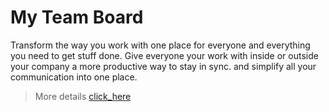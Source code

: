 # My Team Board

Transform the way you work with one place for everyone and everything you need to get stuff done. Give everyone your work with inside or outside your company a more productive way to stay in sync. and simplify all your communication into one place.

> More details [click_here](https://bettaibi-nidhal.vercel.app/project/my-team-board-ps)
